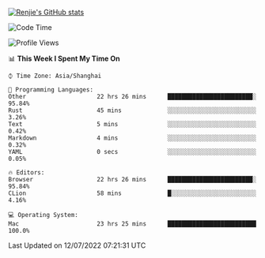 [![Renjie's GitHub stats](https://github-readme-stats.vercel.app/api?username=liurenjie1024&show_icons=true&theme=chartreuse-dark)](https://github.com/anuraghazra/github-readme-stats)

<!--START_SECTION:waka-->
![Code Time](http://img.shields.io/badge/Code%20Time-63%20hrs%2057%20mins-blue)

![Profile Views](http://img.shields.io/badge/Profile%20Views-40-blue)

📊 **This Week I Spent My Time On** 

```text
⌚︎ Time Zone: Asia/Shanghai

💬 Programming Languages: 
Other                    22 hrs 26 mins      ████████████████████████░   95.84% 
Rust                     45 mins             ░░░░░░░░░░░░░░░░░░░░░░░░░   3.26% 
Text                     5 mins              ░░░░░░░░░░░░░░░░░░░░░░░░░   0.42% 
Markdown                 4 mins              ░░░░░░░░░░░░░░░░░░░░░░░░░   0.32% 
YAML                     0 secs              ░░░░░░░░░░░░░░░░░░░░░░░░░   0.05%

🔥 Editors: 
Browser                  22 hrs 26 mins      ████████████████████████░   95.84% 
CLion                    58 mins             █░░░░░░░░░░░░░░░░░░░░░░░░   4.16%

💻 Operating System: 
Mac                      23 hrs 25 mins      █████████████████████████   100.0%

```


 Last Updated on 12/07/2022 07:21:31 UTC
<!--END_SECTION:waka-->

